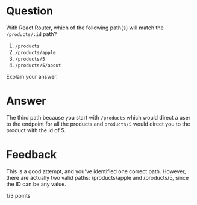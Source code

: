 # Question

With React Router, which of the following path(s) will match the `/products/:id` path?

1. `/products`
2. `/products/apple`
3. `/products/5`
4. `/products/5/about`

Explain your answer.

# Answer

The third path because you start with `/products` which would direct a user to the endpoint for all the products and `products/5` would direct you to the product with the id of 5.

# Feedback

This is a good attempt, and you've identified one correct path. However, there are actually two valid paths: /products/apple and /products/5, since the ID can be any value.

1/3 points
